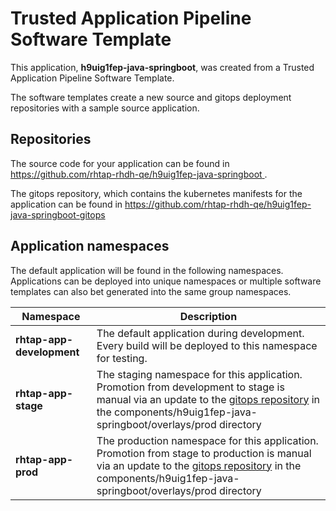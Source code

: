 # Trusted Application Pipeline Software Template

This application, **h9uig1fep-java-springboot**, was created from a Trusted Application Pipeline Software Template.

The software templates create a new source and gitops deployment repositories with a sample source application. 

## Repositories

The source code for your application can be found in [https://github.com/rhtap-rhdh-qe/h9uig1fep-java-springboot ](https://github.com/rhtap-rhdh-qe/h9uig1fep-java-springboot ).
 
The gitops repository, which contains the kubernetes manifests for the application can be found in 
[https://github.com/rhtap-rhdh-qe/h9uig1fep-java-springboot-gitops ](https://github.com/rhtap-rhdh-qe/h9uig1fep-java-springboot-gitops ) 

## Application namespaces 

The default application will be found in the following namespaces. Applications can be deployed into unique namespaces or multiple software templates can also bet generated into the same group namespaces.  

|  Namespace   |  Description   |  
| -------- | -------- |   
| **rhtap-app-development** | The default application during development. Every build will be deployed to this namespace for testing. | 
| **rhtap-app-stage** | The staging namespace for this application. Promotion from development to stage is manual via an update to the [gitops repository](https://github.com/rhtap-rhdh-qe/h9uig1fep-java-springboot-gitops ) in the components/h9uig1fep-java-springboot/overlays/prod directory |  
| **rhtap-app-prod** | The production namespace for this application. Promotion from stage to production is manual via an update to the [gitops repository](https://github.com/rhtap-rhdh-qe/h9uig1fep-java-springboot-gitops ) in the components/h9uig1fep-java-springboot/overlays/prod directory | 